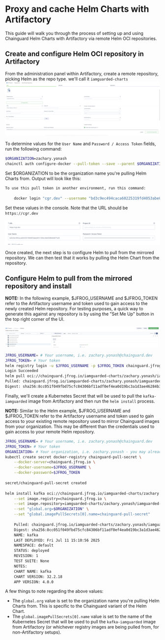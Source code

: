 # Proxy and cache Helm Charts with Artifactory

This guide will walk you through the process of setting up and using Chainguard Helm Charts with Artifactory via remote Helm OCI repositories.

## Create and configure Helm OCI repository in Artifactory

From the administration panel within Artifactory, create a remote repository, picking Helm as the repo type. we'll call it `iamguarded-charts`
![new_remote_repo.png](images/new_remote_repo.png)

To determine values for the `User Name` and `Password / Access Token` fields, run the following command:

```bash
$ORGANIZATION=zachary.yonash
chainctl auth configure-docker --pull-token --save --parent $ORGANIZATION
```
Set $ORGANIZATION to be the organization name you're pulling Helm Charts from.  Output will look like this:

```bash
To use this pull token in another environment, run this command:

    docker login "cgr.dev" --username "bd3c9ec494caca60225319fd4053abe067c169ec/5037f83cdd0fbdcd" --password "eyJhbGciOiJSUzI1NiJ9.eyJhdWQiOiJodHRwczovL2lzc3Vlci5lbmZvcmNlLmRldiIsImV4cCI6MTc1NDgzNzMzOSwiaWF0IjoxNzUyMjQ1MzQwLCJpc3MiOiJodHRwczovL3B1bGx0b2tlbi5pc3N1ZXIuY2hhaW5ndWFyZC5kZXYiLCJzdWIiOiJwdWxsLXRva2VuLWY2NzliOTc0NmUyMTNkM2MzNmY0MjMwYzA3MjkxOWY5NTU2ODllNmUifQ.U9qq3I7XHkzwqLcnc9wUlWFlyOKmgAHJK0LcYaTO7H949l7ccrAPDmErd37lf57btJClB4AMuL9p3RX-Lh2Jtz--pa3ivHc0R6vQcXOCZHukiSvvG0_AOq0_5DxyV9bLyRxHKODY_B9nG-AATM2HYdVUPGFOOdthVzzpuc3BImQWXxJ4riNPopsoFRlBEAoHzsx3SBbJlEodJ0E6RMBrZS14JjoTMvegLyvqOa5eCUOYKff_Sq7-ZzyOcn7XmXM11YvRdGnDorjwPRmZT8SOrZ4Ao0Lm3DcFkLPJSxBrI8Qg5LXJ6ikQ8pqybC_6UcBy_zcFlu3Gz9btTZrcLW9x56qDmaJADICGPj9CqKJpULDl3VRnK-GotWGWKcXvYzeAUCAzjQEBF1thBgUP3iO-pwGEs_eJ7e3-uICckCQGFuq62IYcoGwWrjEyvDhSaYiK7l6YFDnbXs_nya0kvC-9u1h2N7EGTZuYtpmGrMceWZeljnI_3qQJ8yGFv6BAGAO1d4zq83N0ctRNoKGY2HJXhXEKGd1_gxpXRRAocChzeLNlrmgz5n7CgJo0UgAdZlZTPXJApcefiXQfGOe8tzgzYBDUKZ8PbU9-LYlHumoH-PoS7N6vRXPI4iZj_3a3-3iD4WYz2KNdN90ycIns6HY-SQUL7MBqeo1CB0w-8h6RTLY"
```

Set these values in the console.  Note that the URL should be `https://cgr.dev`

![url_username_pw.png](images/url_username_pw.png)

Once created, the next step is to configure Helm to pull from the mirrored repository.  We can then test that it works by pulling the Helm Chart from the repository.

## Configure Helm to pull from the mirrored repository and install

**NOTE:** In the following example, $JFROG_USERNAME and $JFROG_TOKEN refer to the Artifactory username and token used to gain access to the newly created Helm repository.  For testing purposes, a quick way to generate this against any repository is by using the "Set Me Up" button in the top right corner of the UI.

![set_me_up.png](images/set_me_up.png)

```bash
JFROG_USERNAME= # Your username, i.e. zachary.yonash@chainguard.dev
JFROG_TOKEN= # Your token
helm registry login -u $JFROG_USERNAME -p $JFROG_TOKEN chainguard.jfrog.io
Login Succeeded
helm pull oci://chainguard.jfrog.io/iamguarded-charts/zachary.yonash/iamguarded-charts/kafka
Pulled: chainguard.jfrog.io/iamguarded-charts/zachary.yonash/iamguarded-charts/kafka:32.2.18
Digest: sha256:8cc051f049fbd75cfc84306bf11adf0ef4ea0d19bc3a1d3ae46284b3aab5b083
```

Finally, we'll create a Kubernetes Secret that will be used to pull the `kafka-iamguarded` image from Artifactory and then run the `helm install` process.

**NOTE:** Similar to the Helm example, $JFROG_USERNAME and $JFROG_TOKEN refer to the Artifactory username and token used to gain access to your existing remote repository used to mirror Chainguard images from your organization.  This may be different than the credentials used to gain access to your remote Helm repository.

```bash
JFROG_USERNAME= # Your username, i.e. zachary.yonash@chainguard.dev
JFROG_TOKEN= # Your token
ORGANIZATION= # Your organization, i.e. zachary.yonash - you may already have this set from a previous example
kubectl create secret docker-registry chainguard-pull-secret \
    --docker-server=chainguard.jfrog.io \
    --docker-username=$JFROG_USERNAME \
    --docker-password=$JFROG_TOKEN

secret/chainguard-pull-secret created

helm install kafka oci://chainguard.jfrog.io/iamguarded-charts/zachary.yonash/iamguarded-charts/kafka \
    --set image.registry=chainguard.jfrog.io \
    --set image.repository=iamguarded-charts/zachary.yonash/iamguarded-charts/kafka \
    --set "global.org=$ORGANIZATION" \
    --set "global.imagePullSecrets[0].name=chainguard-pull-secret"

    Pulled: chainguard.jfrog.io/iamguarded-charts/zachary.yonash/iamguarded-charts/kafka:32.2.18
    Digest: sha256:8cc051f049fbd75cfc84306bf11adf0ef4ea0d19bc3a1d3ae46284b3aab5b083
    NAME: kafka
    LAST DEPLOYED: Fri Jul 11 15:10:56 2025
    NAMESPACE: default
    STATUS: deployed
    REVISION: 1
    TEST SUITE: None
    NOTES:
    CHART NAME: kafka
    CHART VERSION: 32.2.18
    APP VERSION: 4.0.0
```
A few things to note regarding the above values:

- The `global.org` value is set to the organization name you're pulling Helm Charts from.  This is specific to the Chainguard variant of the Helm Chart.
- The `global.imagePullSecrets[0].name` value is set to the name of the Kubernetes Secret that will be used to pull the `kafka-iamguarded` image from Artifactory (or whichever registry images are being pulled from, for non-Artifactory setups).

